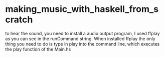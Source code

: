 # making_music_with_haskell_from_scratch

to hear the sound, you need to install a audio output program, I used ffplay as you can see in the runCommand string. 
When installed ffplay the only thing you need to do is type in play into the command line, which executes the play function of the Main.hs
